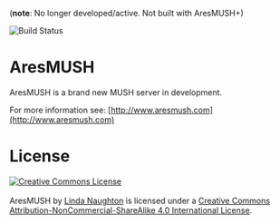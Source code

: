 (**note**:  No longer developed/active.  Not built with AresMUSH+)

![Build Status](https://travis-ci.org/AresMUSH/aresmush.svg?branch=master)

AresMUSH
========

AresMUSH is a brand new MUSH server in development.  

For more information see:  [http://www.aresmush.com](http://www.aresmush.com)

License
=======

<a rel="license" href="http://creativecommons.org/licenses/by-nc-sa/4.0/"><img alt="Creative Commons License" style="border-width:0" src="https://i.creativecommons.org/l/by-nc-sa/4.0/88x31.png" /></a><br/><br /><span xmlns:dct="http://purl.org/dc/terms/" href="http://purl.org/dc/dcmitype/Text" property="dct:title" rel="dct:type">AresMUSH</span> by <a xmlns:cc="http://creativecommons.org/ns#" href="http://www.aresmush.com" property="cc:attributionName" rel="cc:attributionURL">Linda Naughton</a> is licensed under a <a rel="license" href="http://creativecommons.org/licenses/by-nc-sa/4.0/">Creative Commons Attribution-NonCommercial-ShareAlike 4.0 International License</a>.
